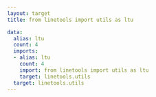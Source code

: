 ```yaml
---
layout: target
title: from linetools import utils as ltu

data:
  alias: ltu
  count: 4
  imports:
  - alias: ltu
    count: 4
    import: from linetools import utils as ltu
    target: linetools.utils
  target: linetools.utils
---
```

